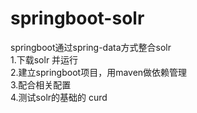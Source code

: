 # springboot-solr
springboot通过spring-data方式整合solr  
1.下载solr 并运行  
2.建立springboot项目，用maven做依赖管理  
3.配合相关配置  
4.测试solr的基础的 curd  
 
